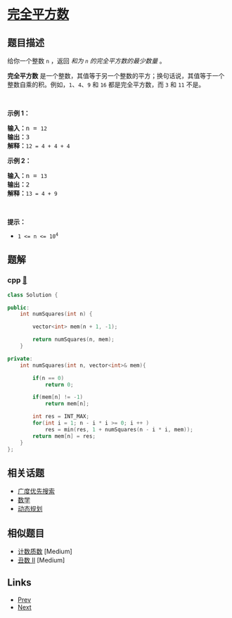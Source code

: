 
# [完全平方数](https://leetcode-cn.com/problems/perfect-squares)

## 题目描述

<p>给你一个整数 <code>n</code> ，返回 <em>和为 <code>n</code> 的完全平方数的最少数量</em> 。</p>

<p><strong>完全平方数</strong> 是一个整数，其值等于另一个整数的平方；换句话说，其值等于一个整数自乘的积。例如，<code>1</code>、<code>4</code>、<code>9</code> 和 <code>16</code> 都是完全平方数，而 <code>3</code> 和 <code>11</code> 不是。</p>

<p>&nbsp;</p>

<p><strong>示例&nbsp;1：</strong></p>

<pre>
<strong>输入：</strong>n = <code>12</code>
<strong>输出：</strong>3 
<strong>解释：</strong><code>12 = 4 + 4 + 4</code></pre>

<p><strong>示例 2：</strong></p>

<pre>
<strong>输入：</strong>n = <code>13</code>
<strong>输出：</strong>2
<strong>解释：</strong><code>13 = 4 + 9</code></pre>
&nbsp;

<p><strong>提示：</strong></p>

<ul>
	<li><code>1 &lt;= n &lt;= 10<sup>4</sup></code></li>
</ul>


## 题解

### cpp [🔗](perfect-squares.cpp) 
```cpp
class Solution {

public:
    int numSquares(int n) {

        vector<int> mem(n + 1, -1);

        return numSquares(n, mem);
    }

private:
    int numSquares(int n, vector<int>& mem){

        if(n == 0)
            return 0;

        if(mem[n] != -1)
            return mem[n];

        int res = INT_MAX;
        for(int i = 1; n - i * i >= 0; i ++ )
            res = min(res, 1 + numSquares(n - i * i, mem));
        return mem[n] = res;
    }
};
```


## 相关话题

- [广度优先搜索](https://leetcode-cn.com/tag/breadth-first-search) 
- [数学](https://leetcode-cn.com/tag/math) 
- [动态规划](https://leetcode-cn.com/tag/dynamic-programming) 


## 相似题目

- [计数质数](../count-primes/README.md)  [Medium] 
- [丑数 II](../ugly-number-ii/README.md)  [Medium] 


## Links

- [Prev](../first-bad-version/README.md) 
- [Next](../move-zeroes/README.md) 

